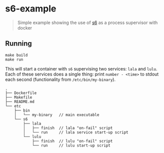 # s6-example

> Simple example showing the use of [s6](http://skarnet.org/software/s6/) as a process supervisor with docker


## Running

  ```
  make build
  make run
  ```

This will start a container with `s6` supervising two services: `lala` and `lulu`. Each of these services does a single thing: print `number - <time>` to stdout each second (functionality from `/etc/bin/my-binary`). 

  ```
  .
  ├── Dockerfile
  ├── Makefile
  ├── README.md
  └── etc
      ├── bin
      │   └── my-binary   // main executable
      └── s6
          ├── lala
          │   ├── finish  // lala "on-fail" script
          │   └── run     // lala service start-up script
          └── lulu
              ├── finish  // lulu "on-fail" script
              └── run     // lulu start-up script
  ```

